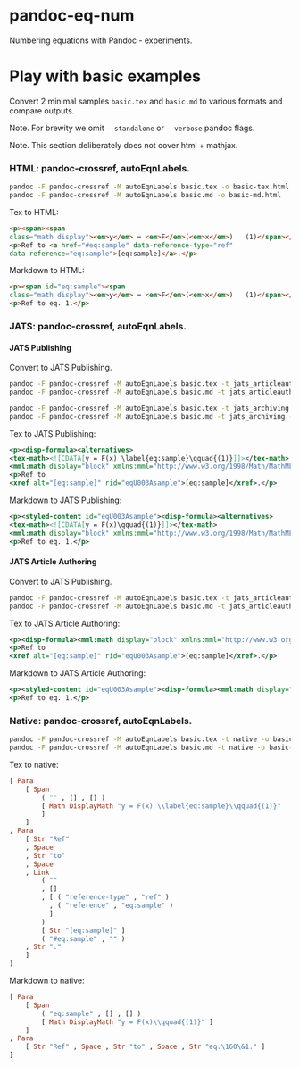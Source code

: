 # pandoc-eq-num

Numbering equations with Pandoc - experiments.



# Play with basic examples

Convert 2 minimal samples `basic.tex` and `basic.md` to various formats and compare outputs.

Note. For brewity we omit `--standalone` or `--verbose` pandoc flags.

Note. This section deliberately does not cover html + mathjax.



### HTML: pandoc-crossref, autoEqnLabels.

```sh
pandoc -F pandoc-crossref -M autoEqnLabels basic.tex -o basic-tex.html
pandoc -F pandoc-crossref -M autoEqnLabels basic.md -o basic-md.html
```

Tex to HTML:

```html
<p><span><span
class="math display"><em>y</em> = <em>F</em>(<em>x</em>)   (1)</span></span></p>
<p>Ref to <a href="#eq:sample" data-reference-type="ref"
data-reference="eq:sample">[eq:sample]</a>.</p>
```

Markdown to HTML:

```html
<p><span id="eq:sample"><span
class="math display"><em>y</em> = <em>F</em>(<em>x</em>)   (1)</span></span></p>
<p>Ref to eq. 1.</p>
```



### JATS: pandoc-crossref, autoEqnLabels.

#### JATS Publishing

Convert to JATS Publishing.

```sh
pandoc -F pandoc-crossref -M autoEqnLabels basic.tex -t jats_articleauthoring -o basic-tex-jats-pub.xml
pandoc -F pandoc-crossref -M autoEqnLabels basic.md -t jats_articleauthoring -o basic-md-jats-pub.xml

pandoc -F pandoc-crossref -M autoEqnLabels basic.tex -t jats_archiving -o basic-tex-jats-arch.xml
pandoc -F pandoc-crossref -M autoEqnLabels basic.md -t jats_archiving -o basic-md-jats-arch.xml
```

Tex to JATS Publishing:

```xml
<p><disp-formula><alternatives>
<tex-math><![CDATA[y = F(x) \label{eq:sample}\qquad{(1)}]]></tex-math>
<mml:math display="block" xmlns:mml="http://www.w3.org/1998/Math/MathML"><mml:mrow><mml:mi>y</mml:mi><mml:mo>=</mml:mo><mml:mi>F</mml:mi><mml:mrow><mml:mo stretchy="true" form="prefix">(</mml:mo><mml:mi>x</mml:mi><mml:mo stretchy="true" form="postfix">)</mml:mo></mml:mrow><mml:mspace width="2.0em"></mml:mspace><mml:mrow><mml:mo stretchy="true" form="prefix">(</mml:mo><mml:mn>1</mml:mn><mml:mo stretchy="true" form="postfix">)</mml:mo></mml:mrow></mml:mrow></mml:math></alternatives></disp-formula></p>
<p>Ref to
<xref alt="[eq:sample]" rid="eqU003Asample">[eq:sample]</xref>.</p>
```

Markdown to JATS Publishing:

```xml
<p><styled-content id="eqU003Asample"><disp-formula><alternatives>
<tex-math><![CDATA[y = F(x)\qquad{(1)}]]></tex-math>
<mml:math display="block" xmlns:mml="http://www.w3.org/1998/Math/MathML"><mml:mrow><mml:mi>y</mml:mi><mml:mo>=</mml:mo><mml:mi>F</mml:mi><mml:mrow><mml:mo stretchy="true" form="prefix">(</mml:mo><mml:mi>x</mml:mi><mml:mo stretchy="true" form="postfix">)</mml:mo></mml:mrow><mml:mspace width="2.0em"></mml:mspace><mml:mrow><mml:mo stretchy="true" form="prefix">(</mml:mo><mml:mn>1</mml:mn><mml:mo stretchy="true" form="postfix">)</mml:mo></mml:mrow></mml:mrow></mml:math></alternatives></disp-formula></styled-content></p>
<p>Ref to eq. 1.</p>
```

#### JATS Article Authoring

Convert to JATS Publishing.

```sh
pandoc -F pandoc-crossref -M autoEqnLabels basic.tex -t jats_articleauthoring -o basic-tex-jats-auth.xml
pandoc -F pandoc-crossref -M autoEqnLabels basic.md -t jats_articleauthoring -o basic-md-jats-auth.xml
```

Tex to JATS Article Authoring:

```xml
<p><disp-formula><mml:math display="block" xmlns:mml="http://www.w3.org/1998/Math/MathML"><mml:mrow><mml:mi>y</mml:mi><mml:mo>=</mml:mo><mml:mi>F</mml:mi><mml:mrow><mml:mo stretchy="true" form="prefix">(</mml:mo><mml:mi>x</mml:mi><mml:mo stretchy="true" form="postfix">)</mml:mo></mml:mrow><mml:mspace width="2.0em"></mml:mspace><mml:mrow><mml:mo stretchy="true" form="prefix">(</mml:mo><mml:mn>1</mml:mn><mml:mo stretchy="true" form="postfix">)</mml:mo></mml:mrow></mml:mrow></mml:math></disp-formula></p>
<p>Ref to
<xref alt="[eq:sample]" rid="eqU003Asample">[eq:sample]</xref>.</p>
```

Markdown to JATS Article Authoring:

```xml
<p><styled-content id="eqU003Asample"><disp-formula><mml:math display="block" xmlns:mml="http://www.w3.org/1998/Math/MathML"><mml:mrow><mml:mi>y</mml:mi><mml:mo>=</mml:mo><mml:mi>F</mml:mi><mml:mrow><mml:mo stretchy="true" form="prefix">(</mml:mo><mml:mi>x</mml:mi><mml:mo stretchy="true" form="postfix">)</mml:mo></mml:mrow><mml:mspace width="2.0em"></mml:mspace><mml:mrow><mml:mo stretchy="true" form="prefix">(</mml:mo><mml:mn>1</mml:mn><mml:mo stretchy="true" form="postfix">)</mml:mo></mml:mrow></mml:mrow></mml:math></disp-formula></styled-content></p>
<p>Ref to eq. 1.</p>
```



### Native: pandoc-crossref, autoEqnLabels.

```sh
pandoc -F pandoc-crossref -M autoEqnLabels basic.tex -t native -o basic-tex.hs
pandoc -F pandoc-crossref -M autoEqnLabels basic.md -t native -o basic-md.hs
```

Tex to native:

```haskell
[ Para
    [ Span
        ( "" , [] , [] )
        [ Math DisplayMath "y = F(x) \\label{eq:sample}\\qquad{(1)}"
        ]
    ]
, Para
    [ Str "Ref"
    , Space
    , Str "to"
    , Space
    , Link
        ( ""
        , []
        , [ ( "reference-type" , "ref" )
          , ( "reference" , "eq:sample" )
          ]
        )
        [ Str "[eq:sample]" ]
        ( "#eq:sample" , "" )
    , Str "."
    ]
]
```

Markdown to native:

```haskell
[ Para
    [ Span
        ( "eq:sample" , [] , [] )
        [ Math DisplayMath "y = F(x)\\qquad{(1)}" ]
    ]
, Para
    [ Str "Ref" , Space , Str "to" , Space , Str "eq.\160\&1." ]
]
```